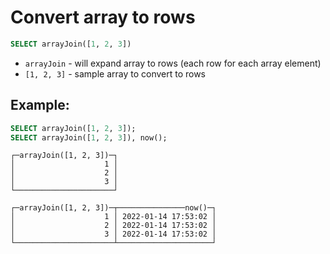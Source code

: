 # Convert array to rows

```sql
SELECT arrayJoin([1, 2, 3])
```

- `arrayJoin` - will expand array to rows (each row for each array element)
- `[1, 2, 3]` - sample array to convert to rows

## Example: 
```sql
SELECT arrayJoin([1, 2, 3]);
SELECT arrayJoin([1, 2, 3]), now();

```
```
┌─arrayJoin([1, 2, 3])─┐
│                    1 │
│                    2 │
│                    3 │
└──────────────────────┘

┌─arrayJoin([1, 2, 3])─┬───────────────now()─┐
│                    1 │ 2022-01-14 17:53:02 │
│                    2 │ 2022-01-14 17:53:02 │
│                    3 │ 2022-01-14 17:53:02 │
└──────────────────────┴─────────────────────┘
```


